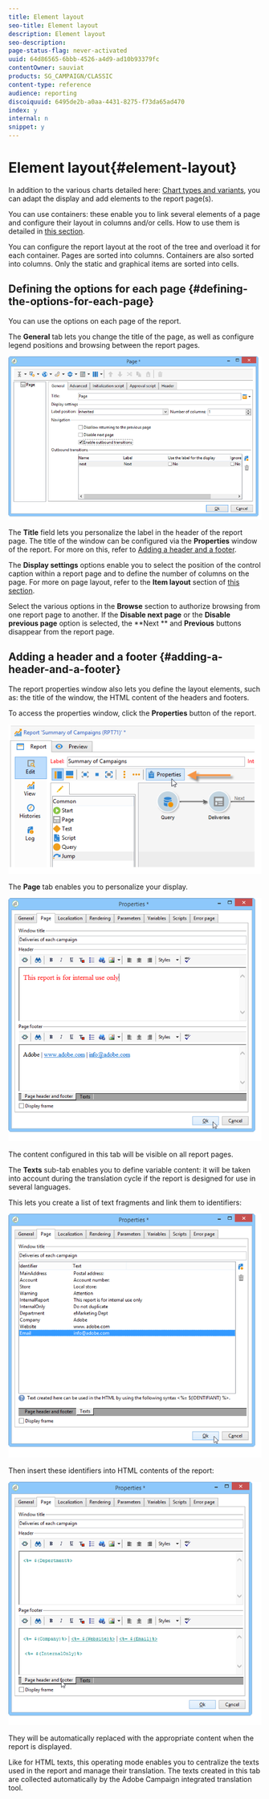 ```yaml
---
title: Element layout
seo-title: Element layout
description: Element layout
seo-description: 
page-status-flag: never-activated
uuid: 64d86565-6bbb-4526-a4d9-ad10b93379fc
contentOwner: sauviat
products: SG_CAMPAIGN/CLASSIC
content-type: reference
audience: reporting
discoiquuid: 6495de2b-a0aa-4431-8275-f73da65ad470
index: y
internal: n
snippet: y
---
```


# Element layout{#element-layout}

In addition to the various charts detailed here: [Chart types and variants](../../reporting/using/element-layout.md#chart-types-and-variants), you can adapt the display and add elements to the report page(s).

You can use containers: these enable you to link several elements of a page and configure their layout in columns and/or cells. How to use them is detailed in [this section](../../web/using/defining-web-forms-layout.md#creating-containers).

You can configure the report layout at the root of the tree and overload it for each container. Pages are sorted into columns. Containers are also sorted into columns. Only the static and graphical items are sorted into cells.

## Defining the options for each page {#defining-the-options-for-each-page}

You can use the options on each page of the report.

The **General** tab lets you change the title of the page, as well as configure legend positions and browsing between the report pages. 

![](assets/s_ncs_advuser_report_wizard_022.png)

The **Title** field lets you personalize the label in the header of the report page. The title of the window can be configured via the **Properties** window of the report. For more on this, refer to [Adding a header and a footer](../../reporting/using/element-layout.md#adding-a-header-and-a-footer).

The **Display settings** options enable you to select the position of the control caption within a report page and to define the number of columns on the page. For more on page layout, refer to the **Item layout** section of [this section](../../web/using/defining-web-forms-layout.md#positioning-the-fields-on-the-page).

Select the various options in the **Browse** section to authorize browsing from one report page to another. If the **Disable next page** or the **Disable previous page** option is selected, the **Next ** and **Previous** buttons disappear from the report page.

## Adding a header and a footer {#adding-a-header-and-a-footer}

The report properties window also lets you define the layout elements, such as: the title of the window, the HTML content of the headers and footers.

To access the properties window, click the **Properties** button of the report.

![](assets/reporting_properties.png)

The **Page** tab enables you to personalize your display. 

![](assets/s_ncs_advuser_report_properties_04.png)

The content configured in this tab will be visible on all report pages.

The **Texts** sub-tab enables you to define variable content: it will be taken into account during the translation cycle if the report is designed for use in several languages.

This lets you create a list of text fragments and link them to identifiers:

![](assets/s_ncs_advuser_report_properties_04a.png)

Then insert these identifiers into HTML contents of the report:

![](assets/s_ncs_advuser_report_properties_04b.png)

They will be automatically replaced with the appropriate content when the report is displayed.

Like for HTML texts, this operating mode enables you to centralize the texts used in the report and manage their translation. The texts created in this tab are collected automatically by the Adobe Campaign integrated translation tool.
